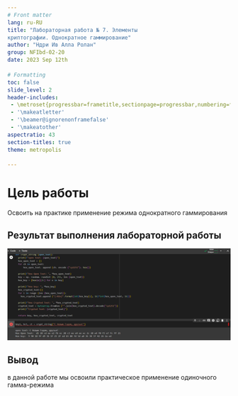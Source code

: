 ```yaml
---
# Front matter
lang: ru-RU
title: "Лабораторная работа № 7. Элементы
криптографии. Однократное гаммирование"
author: "Ндри Ив Алла Ролан"
group: NFIbd-02-20
date: 2023 Sep 12th

# Formatting
toc: false
slide_level: 2
header-includes: 
 - \metroset{progressbar=frametitle,sectionpage=progressbar,numbering=fraction}
 - '\makeatletter'
 - '\beamer@ignorenonframefalse'
 - '\makeatother'
aspectratio: 43
section-titles: true
theme: metropolis

---
```



#  Цель работы

Освоить на практике применение режима однократного гаммирования


## Результат выполнения лабораторной работы


![1](1.png)


## Вывод 

в данной работе мы освоили практическое применение одиночного гамма-режима